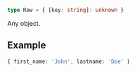 ```ts
type Row = { [key: string]: unknown }
```

Any object.

## Example

```ts
{ first_name: 'John', lastname: 'Doe' }
```